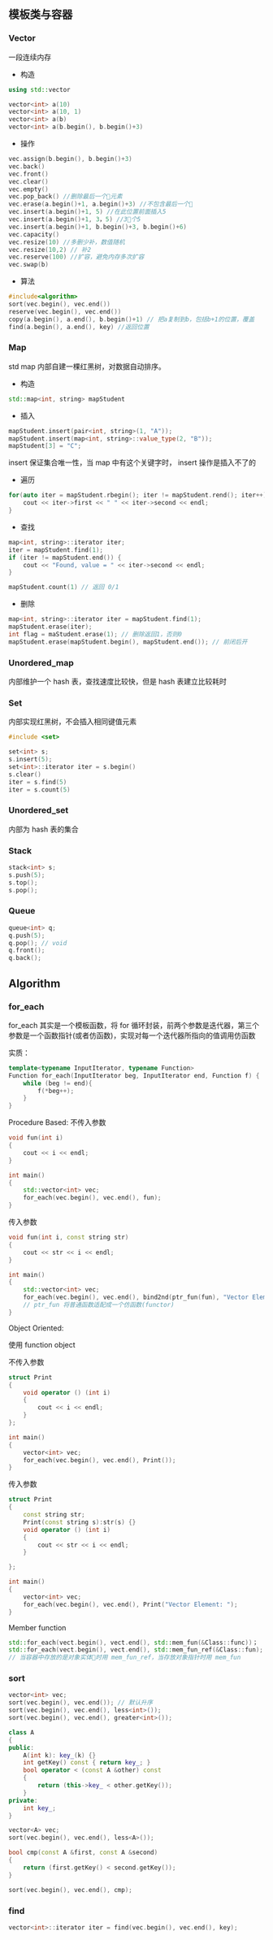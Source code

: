 ## 模板类与容器

### Vector

一段连续内存

* 构造
```c++
using std::vector

vector<int> a(10)
vector<int> a(10, 1)
vector<int> a(b)
vector<int> a(b.begin(), b.begin()+3)
```
* 操作
```c++
vec.assign(b.begin(), b.begin()+3)
vec.back()
vec.front()
vec.clear()
vec.empty()
vec.pop_back() //删除最后一个元素
vec.erase(a.begin()+1, a.begin()+3) //不包含最后一个
vec.insert(a.begin()+1, 5) //在此位置前面插入5
vec.insert(a.begin()+1, 3，5) //3个5
vec.insert(a.begin()+1, b.begin()+3, b.begin()+6)
vec.capacity()
vec.resize(10) //多删少补，数值随机
vec.resize(10,2) // 补2
vec.reserve(100) //扩容，避免内存多次扩容
vec.swap(b)
```
* 算法
```c++
#include<algorithm>
sort(vec.begin(), vec.end())
reserve(vec.begin(), vec.end())
copy(a.begin(), a.end(), b.begin()+1) // 把a复制到b，包括b+1的位置，覆盖
find(a.begin(), a.end(), key) //返回位置
```

### Map
std map 内部自建一棵红黑树，对数据自动排序。
* 构造
```c++
std::map<int, string> mapStudent
```
* 插入
```c++
mapStudent.insert(pair<int, string>(1, "A"));
mapStudent.insert(map<int, string>::value_type(2, "B"));
mapStudent[3] = "C";
```
insert 保证集合唯一性，当 map 中有这个关键字时， insert 操作是插入不了的
* 遍历
```c++
for(auto iter = mapStudent.rbegin(); iter != mapStudent.rend(); iter++) {
    cout << iter->first << " " << iter->second << endl;
}
```
* 查找
```c++
map<int, string>::iterator iter;
iter = mapStudent.find(1);
if (iter != mapStudent.end()) {
    cout << "Found, value = " << iter->second << endl;
}

mapStudent.count(1) // 返回 0/1
```
* 删除
```c++
map<int, string>::iterator iter = mapStudent.find(1);
mapStudent.erase(iter);
int flag = maStudent.erase(1); // 删除返回1，否则0
mapStudent.erase(mapStudent.begin(), mapStudent.end()); // 前闭后开
```

### Unordered_map
内部维护一个 hash 表，查找速度比较快，但是 hash 表建立比较耗时

### Set
内部实现红黑树，不会插入相同键值元素
```c++
#include <set>

set<int> s;
s.insert(5);
set<int>::iterator iter = s.begin()
s.clear()
iter = s.find(5)
iter = s.count(5)
```
### Unordered_set
内部为 hash 表的集合

### Stack
```c++
stack<int> s;
s.push(5);
s.top();
s.pop();
```

### Queue
```c++
queue<int> q;
q.push(5);
q.pop(); // void
q.front();
q.back();
```

## Algorithm

### for_each

for_each 其实是一个模板函数，将 for 循环封装，前两个参数是迭代器，第三个参数是一个函数指针(或者仿函数)，实现对每一个迭代器所指向的值调用仿函数

实质：
```c++
template<typename InputIterator, typename Function>
Function for_each(InputIterator beg, InputIterator end, Function f) {
    while (beg != end){
        f(*beg++);
    }
}
```

Procedure Based:
不传入参数
```c++
void fun(int i)
{
    cout << i << endl;
}

int main()
{
    std::vector<int> vec;
    for_each(vec.begin(), vec.end(), fun);
}
```

传入参数
```c++
void fun(int i, const string str)
{
    cout << str << i << endl;
}

int main()
{
    std::vector<int> vec;
    for_each(vec.begin(), vec.end(), bind2nd(ptr_fun(fun), "Vector Element: "));
    // ptr_fun 将普通函数适配成一个仿函数(functor)
}
```

Object Oriented:

使用 function object

不传入参数

```c++
struct Print
{
    void operator () (int i)
    {
        cout << i << endl;
    }
};

int main()
{
    vector<int> vec;
    for_each(vec.begin(), vec.end(), Print());
}
```
传入参数
```c++
struct Print
{
    const string str;
    Print(const string s):str(s) {}
    void operator () (int i)
    {
        cout << str << i << endl;
    }

};

int main()
{
    vector<int> vec;
    for_each(vec.begin(), vec.end(), Print("Vector Element: ");
}
```

Member function 

```c++
std::for_each(vect.begin(), vect.end(), std::mem_fun(&Class::func))；
std::for_each(vect.begin(), vect.end(), std::mem_fun_ref(&Class::fun);
// 当容器中存放的是对象实体时用 mem_fun_ref，当存放对象指针时用 mem_fun
```

### sort
```c++
vector<int> vec;
sort(vec.begin(), vec.end()); // 默认升序
sort(vec.begin(), vec.end(), less<int>());
sort(vec.begin(), vec.end(), greater<int>());
```

```c++
class A
{
public:
    A(int k): key_(k) {}
    int getKey() const { return key_; }
    bool operator < (const A &other) const
    {
        return (this->key_ < other.getKey());
    }
private:
    int key_;
}

vector<A> vec;
sort(vec.begin(), vec.end(), less<A>());

bool cmp(const A &first, const A &second)
{
    return (first.getKey() < second.getKey());
}

sort(vec.begin(), vec.end(), cmp);

```


### find

```c++
vector<int>::iterator iter = find(vec.begin(), vec.end(), key);
```